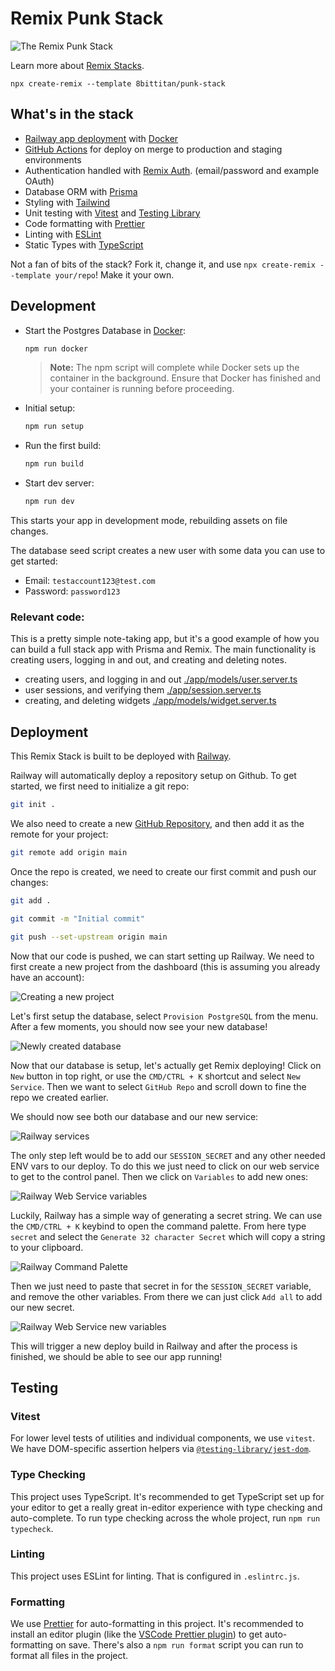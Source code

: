 # Remix Punk Stack

![The Remix Punk Stack](https://user-images.githubusercontent.com/33367713/173217374-78e40846-edf3-457a-817c-c5c863942405.png)

Learn more about [Remix Stacks](https://remix.run/stacks).

```
npx create-remix --template 8bittitan/punk-stack
```

## What's in the stack

- [Railway app deployment](https://railway.app) with [Docker](https://www.docker.com/)
- [GitHub Actions](https://github.com/features/actions) for deploy on merge to production and staging environments
- Authentication handled with [Remix Auth](https://github.com/sergiodxa/remix-auth). (email/password and example OAuth)
- Database ORM with [Prisma](https://prisma.io)
- Styling with [Tailwind](https://tailwindcss.com/)
- Unit testing with [Vitest](https://vitest.dev) and [Testing Library](https://testing-library.com)
- Code formatting with [Prettier](https://prettier.io)
- Linting with [ESLint](https://eslint.org)
- Static Types with [TypeScript](https://typescriptlang.org)

Not a fan of bits of the stack? Fork it, change it, and use `npx create-remix --template your/repo`! Make it your own.

## Development

- Start the Postgres Database in [Docker](https://www.docker.com/get-started):

  ```sh
  npm run docker
  ```

  > **Note:** The npm script will complete while Docker sets up the container in the background. Ensure that Docker has finished and your container is running before proceeding.

- Initial setup:

  ```sh
  npm run setup
  ```

- Run the first build:

  ```sh
  npm run build
  ```

- Start dev server:

  ```sh
  npm run dev
  ```

This starts your app in development mode, rebuilding assets on file changes.

The database seed script creates a new user with some data you can use to get started:

- Email: `testaccount123@test.com`
- Password: `password123`

### Relevant code:

This is a pretty simple note-taking app, but it's a good example of how you can build a full stack app with Prisma and Remix. The main functionality is creating users, logging in and out, and creating and deleting notes.

- creating users, and logging in and out [./app/models/user.server.ts](./app/models/user.server.ts)
- user sessions, and verifying them [./app/session.server.ts](./app/session.server.ts)
- creating, and deleting widgets [./app/models/widget.server.ts](./app/models/widget.server.ts)

## Deployment

This Remix Stack is built to be deployed with [Railway](https://railway.app).

Railway will automatically deploy a repository setup on Github. To get started, we first need to initialize a git repo:

```sh
git init .
```

We also need to create a new [GitHub Repository](https://repo.new), and then add it as the remote for your project:

```sh
git remote add origin main
```

Once the repo is created, we need to create our first commit and push our changes:

```sh
git add .
```

```sh
git commit -m "Initial commit"
```

```sh
git push --set-upstream origin main
```

Now that our code is pushed, we can start setting up Railway. We need to first create a new project from the dashboard (this is assuming you already have an account):

![Creating a new project](https://user-images.githubusercontent.com/33367713/173216800-81bebc6e-bbe6-4115-8a62-33a4d12b72e5.png)

Let's first setup the database, select `Provision PostgreSQL` from the menu. After a few moments, you should now see your new database!

![Newly created database](https://user-images.githubusercontent.com/33367713/173217025-3ae08ad7-1854-406a-a0c8-c0772eecebac.png)

Now that our database is setup, let's actually get Remix deploying! Click on `New` button in top right, or use the `CMD/CTRL + K` shortcut and select `New Service`. Then we want to select `GitHub Repo` and scroll down to fine the repo we created earlier.

We should now see both our database and our new service:

![Railway services](https://user-images.githubusercontent.com/33367713/173217096-bcd9b327-185b-4117-81ab-bd571f56eb98.png)

The only step left would be to add our `SESSION_SECRET` and any other needed ENV vars to our deploy. To do this we just need to click on our web service to get to the control panel. Then we click on `Variables` to add new ones:

![Railway Web Service variables](https://user-images.githubusercontent.com/33367713/173217137-c1b86133-ad32-4466-8475-e9f77b6290c8.png)

Luckily, Railway has a simple way of generating a secret string. We can use the `CMD/CTRL + K` keybind to open the command palette. From here type `secret` and select the `Generate 32 character Secret` which will copy a string to your clipboard.

![Railway Command Palette](https://user-images.githubusercontent.com/33367713/173217634-a15fd625-52ad-48d9-b412-79952c9a8386.png)

Then we just need to paste that secret in for the `SESSION_SECRET` variable, and remove the other variables. From there we can just click `Add all` to add our new secret.

![Railway Web Service new variables](https://user-images.githubusercontent.com/33367713/173217239-b1d05245-60a1-45d4-b27e-233b503ace10.png)

This will trigger a new deploy build in Railway and after the process is finished, we should be able to see our app running!

## Testing

### Vitest

For lower level tests of utilities and individual components, we use `vitest`. We have DOM-specific assertion helpers via [`@testing-library/jest-dom`](https://testing-library.com/jest-dom).

### Type Checking

This project uses TypeScript. It's recommended to get TypeScript set up for your editor to get a really great in-editor experience with type checking and auto-complete. To run type checking across the whole project, run `npm run typecheck`.

### Linting

This project uses ESLint for linting. That is configured in `.eslintrc.js`.

### Formatting

We use [Prettier](https://prettier.io/) for auto-formatting in this project. It's recommended to install an editor plugin (like the [VSCode Prettier plugin](https://marketplace.visualstudio.com/items?itemName=esbenp.prettier-vscode)) to get auto-formatting on save. There's also a `npm run format` script you can run to format all files in the project.
